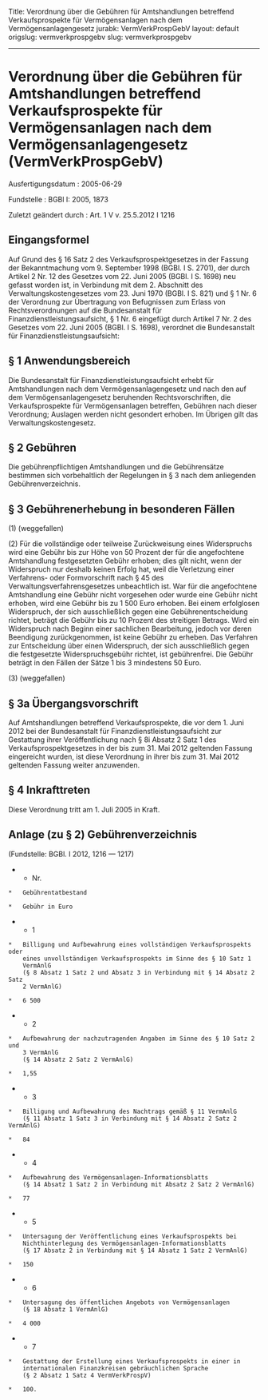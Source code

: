 Title: Verordnung über die Gebühren für Amtshandlungen betreffend Verkaufsprospekte
  für Vermögensanlagen nach dem Vermögensanlagengesetz
jurabk: VermVerkProspGebV
layout: default
origslug: vermverkprospgebv
slug: vermverkprospgebv

---

# Verordnung über die Gebühren für Amtshandlungen betreffend Verkaufsprospekte für Vermögensanlagen nach dem Vermögensanlagengesetz (VermVerkProspGebV)

Ausfertigungsdatum
:   2005-06-29

Fundstelle
:   BGBl I: 2005, 1873

Zuletzt geändert durch
:   Art. 1 V v. 25.5.2012 I 1216



## Eingangsformel

Auf Grund des § 16 Satz 2 des Verkaufsprospektgesetzes in der Fassung
der Bekanntmachung vom 9. September 1998 (BGBl. I S. 2701), der durch
Artikel 2 Nr. 12 des Gesetzes vom 22. Juni 2005 (BGBl. I S. 1698) neu
gefasst worden ist, in Verbindung mit dem 2. Abschnitt des
Verwaltungskostengesetzes vom 23. Juni 1970 (BGBl. I S. 821) und § 1
Nr. 6 der Verordnung zur Übertragung von Befugnissen zum Erlass von
Rechtsverordnungen auf die Bundesanstalt für
Finanzdienstleistungsaufsicht, § 1 Nr. 6 eingefügt durch Artikel 7 Nr.
2 des Gesetzes vom 22. Juni 2005 (BGBl. I S. 1698), verordnet die
Bundesanstalt für Finanzdienstleistungsaufsicht:


## § 1 Anwendungsbereich

Die Bundesanstalt für Finanzdienstleistungsaufsicht erhebt für
Amtshandlungen nach dem Vermögensanlagengesetz und nach den auf dem
Vermögensanlagengesetz beruhenden Rechtsvorschriften, die
Verkaufsprospekte für Vermögensanlagen betreffen, Gebühren nach dieser
Verordnung; Auslagen werden nicht gesondert erhoben. Im Übrigen gilt
das Verwaltungskostengesetz.


## § 2 Gebühren

Die gebührenpflichtigen Amtshandlungen und die Gebührensätze bestimmen
sich vorbehaltlich der Regelungen in § 3 nach dem anliegenden
Gebührenverzeichnis.


## § 3 Gebührenerhebung in besonderen Fällen

(1) (weggefallen)

(2) Für die vollständige oder teilweise Zurückweisung eines
Widerspruchs wird eine Gebühr bis zur Höhe von 50 Prozent der für die
angefochtene Amtshandlung festgesetzten Gebühr erhoben; dies gilt
nicht, wenn der Widerspruch nur deshalb keinen Erfolg hat, weil die
Verletzung einer Verfahrens- oder Formvorschrift nach § 45 des
Verwaltungsverfahrensgesetzes unbeachtlich ist. War für die
angefochtene Amtshandlung eine Gebühr nicht vorgesehen oder wurde eine
Gebühr nicht erhoben, wird eine Gebühr bis zu 1 500 Euro erhoben. Bei
einem erfolglosen Widerspruch, der sich ausschließlich gegen eine
Gebührenentscheidung richtet, beträgt die Gebühr bis zu 10 Prozent des
streitigen Betrags. Wird ein Widerspruch nach Beginn einer sachlichen
Bearbeitung, jedoch vor deren Beendigung zurückgenommen, ist keine
Gebühr zu erheben. Das Verfahren zur Entscheidung über einen
Widerspruch, der sich ausschließlich gegen die festgesetzte
Widerspruchsgebühr richtet, ist gebührenfrei. Die Gebühr beträgt in
den Fällen der Sätze 1 bis 3 mindestens 50 Euro.

(3) (weggefallen)


## § 3a Übergangsvorschrift

Auf Amtshandlungen betreffend Verkaufsprospekte, die vor dem 1. Juni
2012 bei der Bundesanstalt für Finanzdienstleistungsaufsicht zur
Gestattung ihrer Veröffentlichung nach § 8i Absatz 2 Satz 1 des
Verkaufsprospektgesetzes in der bis zum 31. Mai 2012 geltenden Fassung
eingereicht wurden, ist diese Verordnung in ihrer bis zum 31. Mai 2012
geltenden Fassung weiter anzuwenden.


## § 4 Inkrafttreten

Diese Verordnung tritt am 1. Juli 2005 in Kraft.


## Anlage (zu § 2) Gebührenverzeichnis

(Fundstelle: BGBl. I 2012, 1216 — 1217)


*    *   Nr.

    *   Gebührentatbestand

    *   Gebühr in Euro


*    *   1

    *   Billigung und Aufbewahrung eines vollständigen Verkaufsprospekts oder
        eines unvollständigen Verkaufsprospekts im Sinne des § 10 Satz 1
        VermAnlG
        (§ 8 Absatz 1 Satz 2 und Absatz 3 in Verbindung mit § 14 Absatz 2 Satz
        2 VermAnlG)

    *   6 500


*    *   2

    *   Aufbewahrung der nachzutragenden Angaben im Sinne des § 10 Satz 2 und
        3 VermAnlG
        (§ 14 Absatz 2 Satz 2 VermAnlG)

    *   1,55


*    *   3

    *   Billigung und Aufbewahrung des Nachtrags gemäß § 11 VermAnlG
        (§ 11 Absatz 1 Satz 3 in Verbindung mit § 14 Absatz 2 Satz 2 VermAnlG)

    *   84


*    *   4

    *   Aufbewahrung des Vermögensanlagen-Informationsblatts
        (§ 14 Absatz 1 Satz 2 in Verbindung mit Absatz 2 Satz 2 VermAnlG)

    *   77


*    *   5

    *   Untersagung der Veröffentlichung eines Verkaufsprospekts bei
        Nichthinterlegung des Vermögensanlagen-Informationsblatts
        (§ 17 Absatz 2 in Verbindung mit § 14 Absatz 1 Satz 2 VermAnlG)

    *   150


*    *   6

    *   Untersagung des öffentlichen Angebots von Vermögensanlagen
        (§ 18 Absatz 1 VermAnlG)

    *   4 000


*    *   7

    *   Gestattung der Erstellung eines Verkaufsprospekts in einer in
        internationalen Finanzkreisen gebräuchlichen Sprache
        (§ 2 Absatz 1 Satz 4 VermVerkProspV)

    *   100.



